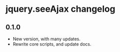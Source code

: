 # jquery.seeAjax changelog

## 0.1.0

- New version, with many updates.
- Rewrite core scripts, and update docs. 